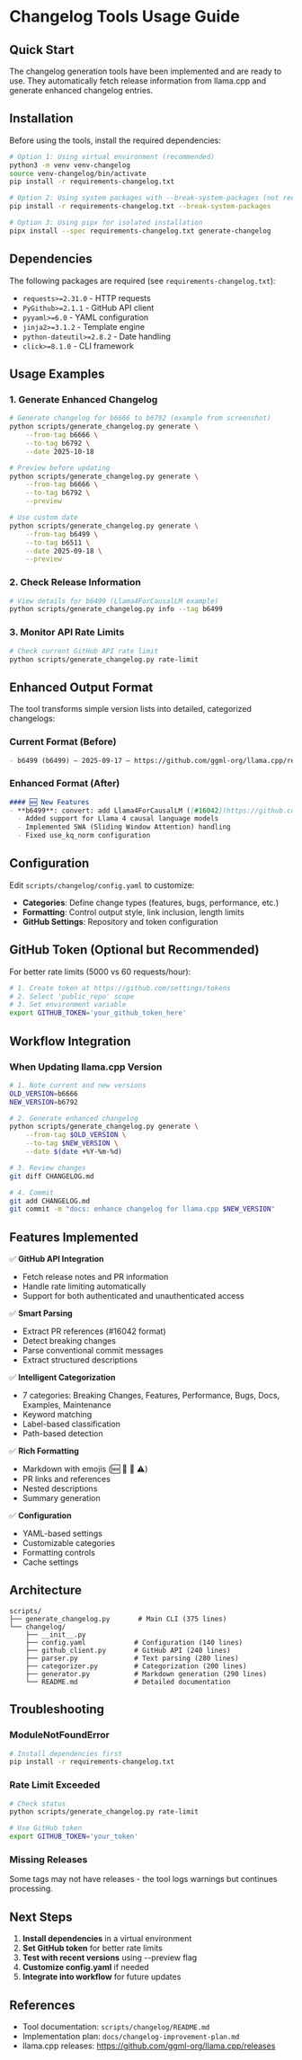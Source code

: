 # Changelog Tools Usage Guide

## Quick Start

The changelog generation tools have been implemented and are ready to use. They automatically fetch release information from llama.cpp and generate enhanced changelog entries.

## Installation

Before using the tools, install the required dependencies:

```bash
# Option 1: Using virtual environment (recommended)
python3 -m venv venv-changelog
source venv-changelog/bin/activate
pip install -r requirements-changelog.txt

# Option 2: Using system packages with --break-system-packages (not recommended)
pip install -r requirements-changelog.txt --break-system-packages

# Option 3: Using pipx for isolated installation
pipx install --spec requirements-changelog.txt generate-changelog
```

## Dependencies

The following packages are required (see `requirements-changelog.txt`):
- `requests>=2.31.0` - HTTP requests
- `PyGithub>=2.1.1` - GitHub API client
- `pyyaml>=6.0` - YAML configuration
- `jinja2>=3.1.2` - Template engine
- `python-dateutil>=2.8.2` - Date handling
- `click>=8.1.0` - CLI framework

## Usage Examples

### 1. Generate Enhanced Changelog

```bash
# Generate changelog for b6666 to b6792 (example from screenshot)
python scripts/generate_changelog.py generate \
    --from-tag b6666 \
    --to-tag b6792 \
    --date 2025-10-18

# Preview before updating
python scripts/generate_changelog.py generate \
    --from-tag b6666 \
    --to-tag b6792 \
    --preview

# Use custom date
python scripts/generate_changelog.py generate \
    --from-tag b6499 \
    --to-tag b6511 \
    --date 2025-09-18 \
    --preview
```

### 2. Check Release Information

```bash
# View details for b6499 (Llama4ForCausalLM example)
python scripts/generate_changelog.py info --tag b6499
```

### 3. Monitor API Rate Limits

```bash
# Check current GitHub API rate limit
python scripts/generate_changelog.py rate-limit
```

## Enhanced Output Format

The tool transforms simple version lists into detailed, categorized changelogs:

### Current Format (Before)
```markdown
- b6499 (b6499) – 2025-09-17 – https://github.com/ggml-org/llama.cpp/releases/tag/b6499
```

### Enhanced Format (After)
```markdown
#### 🆕 New Features
- **b6499**: convert: add Llama4ForCausalLM ([#16042](https://github.com/ggml-org/llama.cpp/pull/16042))
  - Added support for Llama 4 causal language models
  - Implemented SWA (Sliding Window Attention) handling
  - Fixed use_kq_norm configuration
```

## Configuration

Edit `scripts/changelog/config.yaml` to customize:

- **Categories**: Define change types (features, bugs, performance, etc.)
- **Formatting**: Control output style, link inclusion, length limits
- **GitHub Settings**: Repository and token configuration

## GitHub Token (Optional but Recommended)

For better rate limits (5000 vs 60 requests/hour):

```bash
# 1. Create token at https://github.com/settings/tokens
# 2. Select 'public_repo' scope
# 3. Set environment variable
export GITHUB_TOKEN='your_github_token_here'
```

## Workflow Integration

### When Updating llama.cpp Version

```bash
# 1. Note current and new versions
OLD_VERSION=b6666
NEW_VERSION=b6792

# 2. Generate enhanced changelog
python scripts/generate_changelog.py generate \
    --from-tag $OLD_VERSION \
    --to-tag $NEW_VERSION \
    --date $(date +%Y-%m-%d)

# 3. Review changes
git diff CHANGELOG.md

# 4. Commit
git add CHANGELOG.md
git commit -m "docs: enhance changelog for llama.cpp $NEW_VERSION"
```

## Features Implemented

✅ **GitHub API Integration**
- Fetch release notes and PR information
- Handle rate limiting automatically
- Support for both authenticated and unauthenticated access

✅ **Smart Parsing**
- Extract PR references (#16042 format)
- Detect breaking changes
- Parse conventional commit messages
- Extract structured descriptions

✅ **Intelligent Categorization**
- 7 categories: Breaking Changes, Features, Performance, Bugs, Docs, Examples, Maintenance
- Keyword matching
- Label-based classification
- Path-based detection

✅ **Rich Formatting**
- Markdown with emojis (🆕 🐛 🚀 ⚠️)
- PR links and references
- Nested descriptions
- Summary generation

✅ **Configuration**
- YAML-based settings
- Customizable categories
- Formatting controls
- Cache settings

## Architecture

```
scripts/
├── generate_changelog.py       # Main CLI (375 lines)
└── changelog/
    ├── __init__.py
    ├── config.yaml            # Configuration (140 lines)
    ├── github_client.py       # GitHub API (240 lines)
    ├── parser.py              # Text parsing (280 lines)
    ├── categorizer.py         # Categorization (200 lines)
    ├── generator.py           # Markdown generation (290 lines)
    └── README.md              # Detailed documentation
```

## Troubleshooting

### ModuleNotFoundError
```bash
# Install dependencies first
pip install -r requirements-changelog.txt
```

### Rate Limit Exceeded
```bash
# Check status
python scripts/generate_changelog.py rate-limit

# Use GitHub token
export GITHUB_TOKEN='your_token'
```

### Missing Releases
Some tags may not have releases - the tool logs warnings but continues processing.

## Next Steps

1. **Install dependencies** in a virtual environment
2. **Set GitHub token** for better rate limits
3. **Test with recent versions** using --preview flag
4. **Customize config.yaml** if needed
5. **Integrate into workflow** for future updates

## References

- Tool documentation: `scripts/changelog/README.md`
- Implementation plan: `docs/changelog-improvement-plan.md`
- llama.cpp releases: https://github.com/ggml-org/llama.cpp/releases
